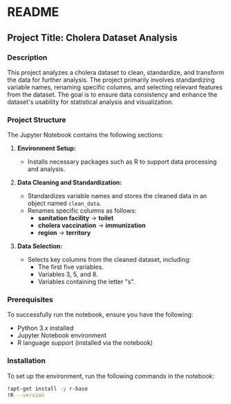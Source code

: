 
# README

## Project Title: Cholera Dataset Analysis

### Description
This project analyzes a cholera dataset to clean, standardize, and transform the data for further analysis. The project primarily involves standardizing variable names, renaming specific columns, and selecting relevant features from the dataset. The goal is to ensure data consistency and enhance the dataset's usability for statistical analysis and visualization.

### Project Structure
The Jupyter Notebook contains the following sections:

1. **Environment Setup:**
   - Installs necessary packages such as R to support data processing and analysis.

2. **Data Cleaning and Standardization:**
   - Standardizes variable names and stores the cleaned data in an object named `clean_data`.
   - Renames specific columns as follows:
     - **sanitation facility** → **toilet**
     - **cholera vaccination** → **immunization**
     - **region** → **territory**

3. **Data Selection:**
   - Selects key columns from the cleaned dataset, including:
     - The first five variables.
     - Variables 3, 5, and 8.
     - Variables containing the letter "s".

### Prerequisites
To successfully run the notebook, ensure you have the following:
- Python 3.x installed
- Jupyter Notebook environment
- R language support (installed via the notebook)

### Installation
To set up the environment, run the following commands in the notebook:
```bash
!apt-get install -y r-base
!R --version
